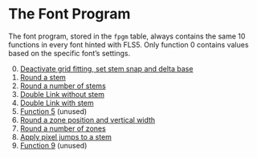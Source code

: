 # The Font Program

The font program, stored in the `fpgm` table, always contains the same 10 functions in every font hinted with FLS5. Only function 0 contains values based on the specific font’s settings.

0. [Deactivate grid fitting, set stem snap and delta base](fdef0.md)
1. [Round a stem](fdef1.md)
2. [Round a number of stems](fdef2.md)
3. [Double Link without stem](fdef3.md)
4. [Double Link with stem](fdef4.md)
5. [Function 5](fdef5.md) (unused)
6. [Round a zone position and vertical width](fdef6.md)
7. [Round a number of zones](fdef7.md)
8. [Apply pixel jumps to a stem](fdef8.md)
9. [Function 9](fdef9.md) (unused)
